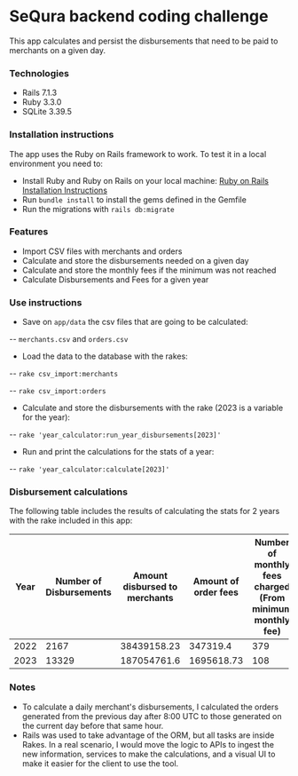 # SeQura backend coding challenge

This app calculates and persist the disbursements that need to be paid to merchants on a given day.

### Technologies
- Rails 7.1.3
- Ruby 3.3.0
- SQLite 3.39.5

### Installation instructions
The app uses the Ruby on Rails framework to work. To test it in a local environment you need to:

- Install Ruby and Ruby on Rails on your local machine: [Ruby on Rails Installation Instructions](https://web.stanford.edu/~ouster/cgi-bin/cs142-fall10/railsInstall.php)
- Run ```bundle install``` to install the gems defined in the Gemfile
- Run the migrations with ```rails db:migrate```

### Features

- Import CSV files with merchants and orders
- Calculate and store the disbursements needed on a given day
- Calculate and store the monthly fees if the minimum was not reached
- Calculate Disbursements and Fees for a given year

### Use instructions

- Save on ```app/data``` the csv files that are going to be calculated:

-- ```merchants.csv``` and ```orders.csv```
- Load the data to the database with the rakes:

-- ```rake csv_import:merchants```

-- ```rake csv_import:orders```
- Calculate and store the disbursements with the rake (2023 is a variable for the year):

-- ```rake 'year_calculator:run_year_disbursements[2023]'```
- Run and print the calculations for the stats of a year:

-- ```rake 'year_calculator:calculate[2023]'```

### Disbursement calculations
The following table includes the results of calculating the stats for 2 years with the rake included in this app:

| Year  | Number of Disbursements   |  Amount disbursed to merchants | Amount of order fees  | Number of monthly fees charged (From minimum monthly fee)  | Amount of monthly fee charged (From minimum monthly fee) |
|---|---|---|---|---| --- |
|  2022 | 2167  |  38439158.23 |  347319.4 | 379 | 9272.03 |
| 2023   | 13329   |  187054761.6 | 1695618.73  | 108  | 2108.9 |

### Notes

- To calculate a daily merchant's disbursements, I calculated the orders generated from the previous day after 8:00 UTC to those generated on the current day before that same hour.
- Rails was used to take advantage of the ORM, but all tasks are inside Rakes. In a real scenario, I would move the logic to APIs to ingest the new information, services to make the calculations, and a visual UI to make it easier for the client to use the tool.